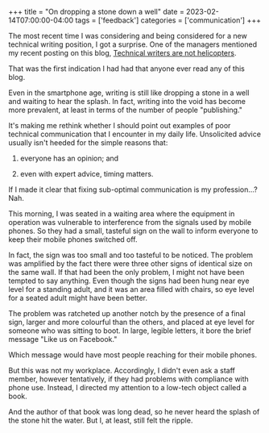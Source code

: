 +++
title = "On dropping a stone down a well"
date = 2023-02-14T07:00:00-04:00
tags = ['feedback']
categories = ['communication']
+++

The most recent time I was considering and being considered for a new technical writing position, I got a surprise. One of the managers mentioned my recent posting on this blog, [Technical writers are not helicopters](../2022-12-08-helicopters/). 

That was the first indication I had had that anyone ever read any of this blog.

Even in the smartphone age, writing is still like dropping a stone in a well and waiting to hear the splash. In fact, writing into the void has become more prevalent, at least in terms of the number of people "publishing."

It's making me rethink whether I should point out examples of poor technical communication that I encounter in my daily life. Unsolicited advice usually isn't heeded for the simple reasons that:

1. everyone has an opinion; and

2. even with expert advice, timing matters. 

If I made it clear that fixing sub-optimal communication is my profession...? Nah.

This morning, I was seated in a waiting area where the equipment in operation was vulnerable to interference from the signals used by mobile phones. So they had a small, tasteful sign on the wall to inform everyone to keep their mobile phones switched off.

In fact, the sign was too small and too tasteful to be noticed. The problem was amplified by the fact there were three other signs of identical size on the same wall. If that had been the only problem, I might not have been tempted to say anything. Even though the signs had been hung near eye level for a standing adult, and it was an area filled with chairs, so eye level for a seated adult might have been better.

The problem was ratcheted up another notch by the presence of a final sign, larger and more colourful than the others, and placed at eye level for someone who was sitting to boot. In large, legible letters, it bore the brief message "Like us on Facebook."

Which message would have most people reaching for their mobile phones.

But this was not my workplace. Accordingly, I didn't even ask a staff member, however tentatively, if they had problems with compliance with phone use. Instead, I directed my attention to a low-tech object called a book.

And the author of that book was long dead, so he never heard the splash of the stone hit the water. But I, at least, still felt the ripple.